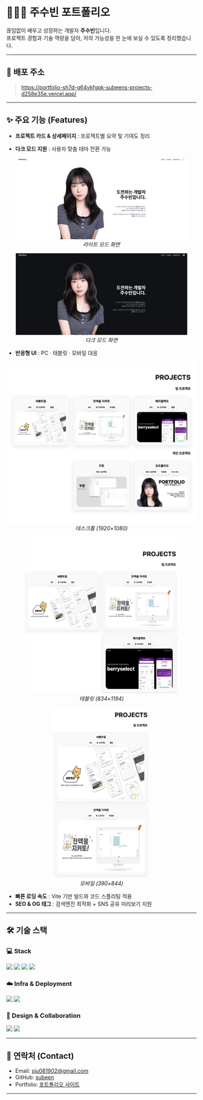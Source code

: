 # 👩🏻‍💻 주수빈 포트폴리오

끊임없이 배우고 성장하는 개발자 **주수빈**입니다.<br>
프로젝트 경험과 기술 역량을 담아, 저의 가능성을 한 눈에 보실 수 있도록 정리했습니다.

---

## 🚀 배포 주소
> https://portfolio-sh7d-g64vkfgpk-subeens-projects-d258e35e.vercel.app/

---

## ✨ 주요 기능 (Features)

- **프로젝트 카드 & 상세페이지** : 프로젝트별 요약 및 기여도 정리

- **다크 모드 지원** : 사용자 맞춤 테마 전환 가능

<p align="center">
  <img src="src/assets/img/portfolio/light.png" width="90%" alt="라이트 모드 화면"/><br>
  <em>라이트 모드 화면</em>
</p>

<p align="center">
  <img src="src/assets/img/portfolio/dark.png" width="90%" alt="다크 모드 화면"/><br>
  <em>다크 모드 화면</em>
</p>

- **반응형 UI** : PC · 태블릿 · 모바일 대응

<p align="center">
  <img src="src/assets/img/portfolio/pc.png" width="100%" alt="데스크톱 화면"/><br>
  <em>데스크톱 (1920×1080)</em>
</p>

<p align="center">
  <img src="src/assets/img/portfolio/tablet.png" width="80%" alt="태블릿 화면"/><br>
  <em>태블릿 (834×1194)</em>
</p>

<p align="center">
  <img src="src/assets/img/portfolio/mobile.png" width="50%" alt="모바일 화면"/><br>
  <em>모바일 (390×844)</em>
</p>

- **빠른 로딩 속도** : Vite 기반 빌드와 코드 스플리팅 적용
- **SEO & OG 태그** : 검색엔진 최적화 + SNS 공유 미리보기 지원

---

## 🛠️ 기술 스택

### 💻 Stack
<div>
  <img src="https://img.shields.io/badge/React-61DAFB?style=flat-square&logo=react&logoColor=black"/>
  <img src="https://img.shields.io/badge/Vite-646CFF?style=flat-square&logo=vite&logoColor=white"/>
  <img src="https://img.shields.io/badge/TypeScript-3178C6?style=flat-square&logo=typescript&logoColor=white"/>
  <img src="https://img.shields.io/badge/CSS3-1572B6?style=flat-square&logo=css3&logoColor=white"/>
</div>

### ☁️ Infra & Deployment
<div>
  <img src="https://img.shields.io/badge/Vercel-000000?style=flat-square&logo=vercel&logoColor=white"/>
  <img src="https://img.shields.io/badge/GitHub-181717?style=flat-square&logo=github&logoColor=white"/>
</div>

### 🎨 Design & Collaboration
<div>
  <img src="https://img.shields.io/badge/Figma-F24E1E?style=flat-square&logo=figma&logoColor=white"/>
  <img src="https://img.shields.io/badge/Notion-000000?style=flat-square&logo=notion&logoColor=white"/>
</div>

---

## 📮 연락처 (Contact)
- Email: sju081902@gmail.com
- GitHub: [subeen](https://github.com/subeen1902)
- Portfolio: [포트폴리오 사이트](https://portfolio-sh7d-g64vkfgpk-subeens-projects-d258e35e.vercel.app/)

---
